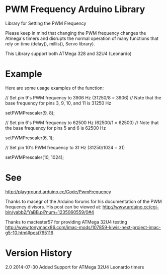 PWM Frequency Arduino Library
=============================

Library for Setting the PWM Frequency

Please keep in mind that changing the PWM frequency changes the Atmega's timers and disrupts the normal operation of many functions that rely on time (delay(), millis(), Servo library).

This Library support both ATMega 328 and 32U4 (Leonardo)

Example
=======

Here are some usage examples of the function:

// Set pin 9's PWM frequency to 3906 Hz (31250/8 = 3906)
// Note that the base frequency for pins 3, 9, 10, and 11 is 31250 Hz

setPWMPrescaler(9, 8);

// Set pin 6's PWM frequency to 62500 Hz (62500/1 = 62500)
// Note that the base frequency for pins 5 and 6 is 62500 Hz

setPWMPrescaler(6, 1);

// Set pin 10's PWM frequency to 31 Hz (31250/1024 = 31)

setPWMPrescaler(10, 1024);

See
===

http://playground.arduino.cc/Code/PwmFrequency

Thanks to macegr of the Arduino forums for his documentation of the PWM frequency divisors. His post can be viewed at:
http://www.arduino.cc/cgi-bin/yabb2/YaBB.pl?num=1235060559/0#4

Thanks to mactester57 for providing ATMega 32U4 testing
http://www.tonymacx86.com/imac-mods/107859-kiwis-next-project-imac-g5-10.html#post765116
 
Version History
===============

2.0 2014-07-30 Added Support for ATMega 32U4 Leonardo timers



